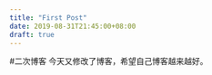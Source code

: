 ```yaml
---
title: "First Post"
date: 2019-08-31T21:45:00+08:00
draft: true
---
```

#二次博客
今天又修改了博客，希望自己博客越来越好。

